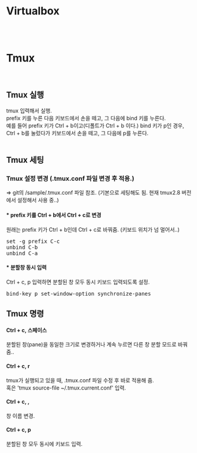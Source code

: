 # Virtualbox

<br/><br/>

# Tmux
<br/>

## Tmux 실행
tmux 입력해서 실행.<br/>
prefix 키를 누른 다음 키보드에서 손을 떼고, 그 다음에 bind 키를 누른다.<br/>
예를 들어 prefix 키가 Ctrl + b이고(디폴트가 Ctrl + b 이다.) bind 키가 p인 경우,<br/>
Ctrl + b를 눌렀다가 키보드에서 손을 떼고, 그 다음에 p를 누른다.<br/>
<br/>

## Tmux 세팅
### Tmux 설정 변경 (.tmux.conf 파일 변경 후 적용.)
=> git의 /sample/.tmux.conf 파일 참조. (기본으로 세팅해도 됨. 현재 tmux2.8 버전에서 설정해서 사용 중..) <br/>

#### * prefix 키를 Ctrl + b에서 Ctrl + c로 변경
원래는 prefix 키가 Ctrl + b인데 Ctrl + c로 바꿔줌. (키보드 위치가 넘 멀어서..)<br/>
<pre>
set -g prefix C-c
unbind C-b
unbind C-a
</pre>

#### * 분할창 동시 입력
Ctrl + c, p 입력하면 분할된 창 모두 동시 키보드 입력되도록 설정.
<pre>
bind-key p set-window-option synchronize-panes
</pre>

## Tmux 명령

#### Ctrl + c, 스페이스
분할된 창(pane)을 동일한 크기로 변경하거나 계속 누르면 다른 창 분할 모드로 바꿔줌..<br/>

#### Ctrl + c, r
tmux가 실행되고 있을 때, .tmux.conf 파일 수정 후 바로 적용해 줌.<br/>
혹은 'tmux source-file ~/.tmux.current.conf' 입력.<br/>

#### Ctrl + c, ,
창 이름 변경.<br/>

#### Ctrl + c, p
분할된 창 모두 동시에 키보드 입력.<br/>


